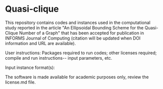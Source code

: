 # Quasi-clique
This repository contains codes and instances used in the computational study reported in the article "An Ellipsoidal Bounding Scheme for the Quasi-Clique Number of a Graph" that has been accepted for publication in INFORMS Journal of Computing (citation will be updated when DOI information and URL are available).

User instructions: Packages required to run codes; other licenses required; compile and run instructions-- input parameters, etc.

Input instance format(s):

The software is made available for academic purposes only, review the license.md file.
